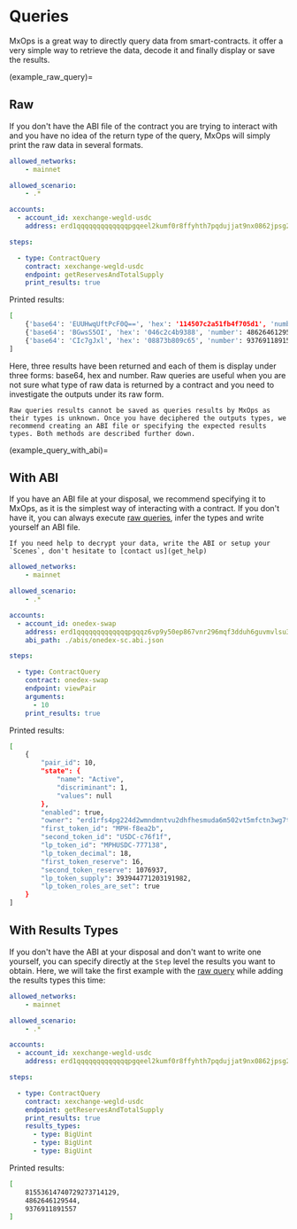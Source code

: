 # Queries

MxOps is a great way to directly query data from smart-contracts. it offer a very simple way to retrieve the data, decode it and finally display or save the results.

(example_raw_query)=
## Raw

If you don't have the ABI file of the contract you are trying to interact with and you have no idea of the return type of the query, MxOps will simply print the raw data in several formats.

```yaml
allowed_networks:
    - mainnet

allowed_scenario:
    - .*

accounts:
  - account_id: xexchange-wegld-usdc
    address: erd1qqqqqqqqqqqqqpgqeel2kumf0r8ffyhth7pqdujjat9nx0862jpsg2pqaq

steps:

  - type: ContractQuery
    contract: xexchange-wegld-usdc
    endpoint: getReservesAndTotalSupply
    print_results: true
```

Printed results:
```bash
[
    {'base64': 'EUUHwqUftPcF0Q==', 'hex': '114507c2a51fb4f705d1', 'number': 81553614740729273714129},
    {'base64': 'BGwsS5OI', 'hex': '046c2c4b9388', 'number': 4862646129544},
    {'base64': 'CIc7gJxl', 'hex': '08873b809c65', 'number': 9376911891557}
]
```

Here, three results have been returned and each of them is display under three forms: base64, hex and number. Raw queries are useful when you are not sure what type of raw data is returned by a contract and you need to investigate the outputs under its raw form.

```{note}
Raw queries results cannot be saved as queries results by MxOps as their types is unknown. Once you have deciphered the outputs types, we recommend creating an ABI file or specifying the expected results types. Both methods are described further down.
```

(example_query_with_abi)=
## With ABI

If you have an ABI file at your disposal, we recommend specifying it to MxOps, as it is the simplest way of interacting with a contract. If you don't have it, you can always execute [raw queries](example_raw_query), infer the types and write yourself an ABI file.

```{note}
If you need help to decrypt your data, write the ABI or setup your `Scenes`, don't hesitate to [contact us](get_help)
```


```yaml
allowed_networks:
    - mainnet

allowed_scenario:
    - .*

accounts:
  - account_id: onedex-swap
    address: erd1qqqqqqqqqqqqqpgqqz6vp9y50ep867vnr296mqf3dduh6guvmvlsu3sujc
    abi_path: ./abis/onedex-sc.abi.json

steps:

  - type: ContractQuery
    contract: onedex-swap
    endpoint: viewPair
    arguments:
      - 10
    print_results: true
```

Printed results:
```bash
[
    {
        "pair_id": 10,
        "state": {
            "name": "Active",
            "discriminant": 1,
            "values": null
        },
        "enabled": true,
        "owner": "erd1rfs4pg224d2wmndmntvu2dhfhesmuda6m502vt5mfctn3wg7tu4sk6rtku",
        "first_token_id": "MPH-f8ea2b",
        "second_token_id": "USDC-c76f1f",
        "lp_token_id": "MPHUSDC-777138",
        "lp_token_decimal": 18,
        "first_token_reserve": 16,
        "second_token_reserve": 1076937,
        "lp_token_supply": 393944771203191982,
        "lp_token_roles_are_set": true
    }
]
```

## With Results Types

If you don't have the ABI at your disposal and don't want to write one yourself, you can specify directly at the `Step` level the results you want to obtain. Here, we will take the first example with the [raw query](example_raw_query) while adding the results types this time:

```yaml
allowed_networks:
    - mainnet

allowed_scenario:
    - .*

accounts:
  - account_id: xexchange-wegld-usdc
    address: erd1qqqqqqqqqqqqqpgqeel2kumf0r8ffyhth7pqdujjat9nx0862jpsg2pqaq

steps:

  - type: ContractQuery
    contract: xexchange-wegld-usdc
    endpoint: getReservesAndTotalSupply
    print_results: true
    results_types:
      - type: BigUint
      - type: BigUint
      - type: BigUint
```

Printed results:
```bash
[
    81553614740729273714129,
    4862646129544,
    9376911891557
]
```